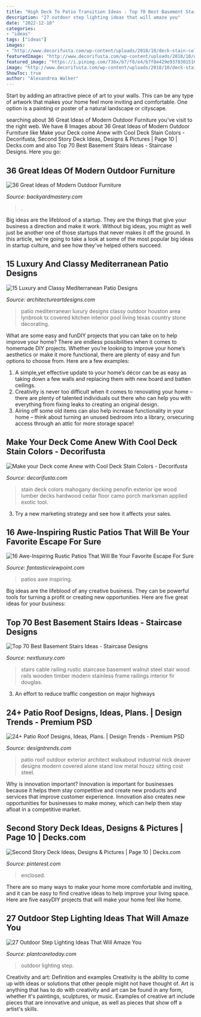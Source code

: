 ```yaml
---
title: "High Deck To Patio Transition Ideas : Top 70 Best Basement Stairs Ideas"
description: "27 outdoor step lighting ideas that will amaze you"
date: "2022-12-10"
categories:
- "ideas"
tags: ["ideas"]
images:
- "http://www.decorifusta.com/wp-content/uploads/2018/10/deck-stain-colors-mahogany-decking-applied-with-penofin-exotic-hardwood-exterior-stain-in-proportions-wtigjjp-.jpg"
featuredImage: "http://www.decorifusta.com/wp-content/uploads/2018/10/deck-stain-colors-mahogany-decking-applied-with-penofin-exotic-hardwood-exterior-stain-in-proportions-wtigjjp-.jpg"
featured_image: "https://i.pinimg.com/736x/b7/f8/e4/b7f8e429e937830151641b9606f80ea8.jpg"
image: "http://www.decorifusta.com/wp-content/uploads/2018/10/deck-stain-colors-mahogany-decking-applied-with-penofin-exotic-hardwood-exterior-stain-in-proportions-wtigjjp-.jpg"
ShowToc: true
author: "Alexandrea Walker"
---
```



Start by adding an attractive piece of art to your walls. This can be any type of artwork that makes your home feel more inviting and comfortable. One option is a painting or poster of a natural landscape or cityscape.

	

		
searching about 36 Great Ideas of Modern Outdoor Furniture you've visit to the right web. We have 8 Images about 36 Great Ideas of Modern Outdoor Furniture like Make your Deck come Anew with Cool Deck Stain Colors - Decorifusta, Second Story Deck Ideas, Designs &amp; Pictures | Page 10 | Decks.com and also Top 70 Best Basement Stairs Ideas - Staircase Designs. Here you go:
		
    
## 36 Great Ideas Of Modern Outdoor Furniture

<img loading=lazy src="http://backyardmastery.com/wp-content/uploads/2017/05/17-modern-outdoor-furniture.jpg" onerror="this.onerror=null;this.src='https://tse3.mm.bing.net/th?id=OIP.1Xk-JCW1iTc-jsPSELtHpQHaLH&amp;pid=15.1';" alt="36 Great Ideas of Modern Outdoor Furniture">

_Source: backyardmastery.com_

>. 

	

Big ideas are the lifeblood of a startup. They are the things that give your business a direction and make it work. Without big ideas, you might as well just be another one of those startups that never makes it off the ground. In this article, we're going to take a look at some of the most popular big ideas in startup culture, and see how they've helped others succeed.

    
## 15 Luxury And Classy Mediterranean Patio Designs

<img loading=lazy src="http://www.architectureartdesigns.com/wp-content/uploads/2014/10/15-Luxury-and-Classy-Mediterranean-Patio-Designs-13-630x420.jpg" onerror="this.onerror=null;this.src='https://tse4.mm.bing.net/th?id=OIP.M-NhBtUl3wR8forWaE-tQgHaE8&amp;pid=15.1';" alt="15 Luxury and Classy Mediterranean Patio Designs">

_Source: architectureartdesigns.com_

>patio mediterranean luxury designs classy outdoor houston area lynbrook tx covered kitchen interior pool living texas country stone decorating. 

	

What are some easy and funDIY projects that you can take on to help improve your home?
There are endless possibilities when it comes to homemade DIY projects. Whether you’re looking to improve your home’s aesthetics or make it more functional, there are plenty of easy and fun options to choose from. Here are a few examples: 
1. A simple,yet effective update to your home’s décor can be as easy as taking down a few walls and replacing them with new board and batten ceilings. 
2. Creativity is never too difficult when it comes to renovating your home – there are plenty of talented individuals out there who can help you with everything from fixing leaks to creating an original design. 
3. Airing off some old items can also help increase functionality in your home – think about turning an unused bedroom into a library, orsecuring access through an attic for more storage space!

    
## Make Your Deck Come Anew With Cool Deck Stain Colors - Decorifusta

<img loading=lazy src="http://www.decorifusta.com/wp-content/uploads/2018/10/deck-stain-colors-mahogany-decking-applied-with-penofin-exotic-hardwood-exterior-stain-in-proportions-wtigjjp-.jpg" onerror="this.onerror=null;this.src='https://tse3.mm.bing.net/th?id=OIP.pEslZ12VXsDsaUCwpZeLOAHaNK&amp;pid=15.1';" alt="Make your Deck come Anew with Cool Deck Stain Colors - Decorifusta">

_Source: decorifusta.com_

>stain deck colors mahogany decking penofin exterior ipe wood lumber decks hardwood cedar floor camo porch marksman applied exotic tool. 

	

3. Try a new marketing strategy and see how it affects your sales.

    
## 16 Awe-Inspiring Rustic Patios That Will Be Your Favorite Escape For Sure

<img loading=lazy src="http://www.fantasticviewpoint.com/wp-content/uploads/2015/10/Rustic-covered-patio-ideas-are-widely-used-nowadays-634x422.jpg" onerror="this.onerror=null;this.src='https://tse2.mm.bing.net/th?id=OIP.6Qtv7Z5R7LLMRX9CNoVE1gHaE7&amp;pid=15.1';" alt="16 Awe-Inspiring Rustic Patios That Will Be Your Favorite Escape For Sure">

_Source: fantasticviewpoint.com_

>patios awe inspiring. 

	

Big ideas are the lifeblood of any creative business. They can be powerful tools for turning a profit or creating new opportunities. Here are five great ideas for your business:

    
## Top 70 Best Basement Stairs Ideas - Staircase Designs

<img loading=lazy src="http://nextluxury.com/wp-content/uploads/nice-basement-staircase-interior-ideas.jpg" onerror="this.onerror=null;this.src='https://tse1.mm.bing.net/th?id=OIP.B1GtFHRh7UDyBBuG2_dQ8AAAAA&amp;pid=15.1';" alt="Top 70 Best Basement Stairs Ideas - Staircase Designs">

_Source: nextluxury.com_

>stairs cable railing rustic staircase basement walnut steel stair wood rails wooden timber modern stainless frame railings interior fir douglas. 

	

3. An effort to reduce traffic congestion on major highways 

    
## 24+ Patio Roof Designs, Ideas, Plans. | Design Trends - Premium PSD

<img loading=lazy src="https://images.designtrends.com/wp-content/uploads/2016/03/16061110/Outdoor-Patio-Roof-Design.jpg" onerror="this.onerror=null;this.src='https://tse3.mm.bing.net/th?id=OIP.mdeFtsfG3ajO5357uPi5NAHaE7&amp;pid=15.1';" alt="24+ Patio Roof Designs, Ideas, Plans. | Design Trends - Premium PSD">

_Source: designtrends.com_

>patio roof outdoor exterior architect walkabout industrial nick deaver designs modern covered alone stand low metal houzz sitting cost steel. 

	

Why is innovation important?
Innovation is important for businesses because it helps them stay competitive and create new products and services that improve customer experience. Innovation also creates new opportunities for businesses to make money, which can help them stay afloat in a competitive market.

    
## Second Story Deck Ideas, Designs &amp; Pictures | Page 10 | Decks.com

<img loading=lazy src="https://i.pinimg.com/736x/b7/f8/e4/b7f8e429e937830151641b9606f80ea8.jpg" onerror="this.onerror=null;this.src='https://tse1.mm.bing.net/th?id=OIP.ghPACuDCql3aZywxCbzY2wHaEu&amp;pid=15.1';" alt="Second Story Deck Ideas, Designs &amp; Pictures | Page 10 | Decks.com">

_Source: pinterest.com_

>enclosed. 

	

There are so many ways to make your home more comfortable and inviting, and it can be easy to find creative ideas to help improve your living space. Here are five easyDIY projects that will make your home feel like home.

    
## 27 Outdoor Step Lighting Ideas That Will Amaze You

<img loading=lazy src="https://plantcaretoday.com/wp-content/uploads/luminaire-extC3A9rieur-marches-jardin-original-718x943.jpeg" onerror="this.onerror=null;this.src='https://tse3.mm.bing.net/th?id=OIP.rwdGcgeYcVr0WT2DTbYAZwHaJu&amp;pid=15.1';" alt="27 Outdoor Step Lighting Ideas That Will Amaze You">

_Source: plantcaretoday.com_

>outdoor lighting step. 

	

Creativity and art: Definition and examples
Creativity is the ability to come up with ideas or solutions that other people might not have thought of. Art is anything that has to do with creativity and art can be found in any form, whether it's paintings, sculptures, or music. Examples of creative art include pieces that are innovative and unique, as well as pieces that show off a artist's skills.

